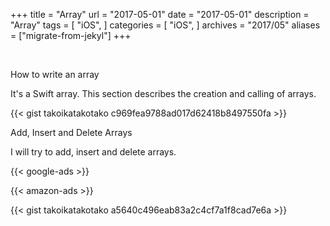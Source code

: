 +++
title = "Array"
url = "2017-05-01"
date = "2017-05-01"
description = "Array"
tags = [
    "iOS",
]
categories = [
    "iOS",
]
archives = "2017/05"
aliases = ["migrate-from-jekyl"]
+++



<br>

How to write an array

It's a Swift array. This section describes the creation and calling of arrays.


{{< gist takoikatakotako c969fea9788ad017d62418b8497550fa >}}

Add, Insert and Delete Arrays

I will try to add, insert and delete arrays.

<!-- Google Ads -->
{{< google-ads >}}

<!-- Amazon Ads -->
{{< amazon-ads >}}

{{< gist takoikatakotako a5640c496eab83a2c4cf7a1f8cad7e6a >}}
